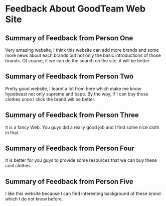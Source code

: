 # Feedback About GoodTeam Web Site

## Summary of Feedback from Person One

Very amazing website, I think this website can add more brands and some more news about each brands but not only the basic introductions of those brands. Of course, if we can do the search on the site, it will be better.

## Summary of Feedback from Person Two

Pretty good website, I learnt a lot from here which make me know hypebeast not only supreme and bape. By the way, if I can buy those clothes once I click the brand will be better.

## Summary of Feedback from Person Three

It is a fancy Web. You guys did a really good job and I find some nice cloth in that.

## Summary of Feedback from Person Four

It is better for you guys to provide some resources that we can buy these cool clothes.

## Summary of Feedback from Person Five

I like this website because I can find interesting background of these brand which I do not know before.
